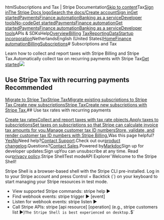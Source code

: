 htmlSubscriptions and Tax | Stripe Documentation[Skip to content](#main-content)Tax[Sign in](https://dashboard.stripe.com/login?redirect=https%3A%2F%2Fdocs.stripe.com%2Fbilling%2Ftaxes)[The Stripe Docs logo](/)[Search the docs/](#)[Create account](https://dashboard.stripe.com/register/billing)[Sign in](https://dashboard.stripe.com/login?redirect=https%3A%2F%2Fdocs.stripe.com%2Fbilling%2Ftaxes)[Get started](/get-started)[Payments](/payments)[Finance automation](/finance-automation)[Banking as a service](/financial-services)[Developer tools](/development)[No-code](/no-code)[Get started](/get-started)[Payments](/payments)[Finance automation](/finance-automation)[](#)[Get started](/get-started)[Payments](/payments)[Finance automation](/finance-automation)[Banking as a service](/financial-services)[Developer tools](/development)[](#)APIs & SDKsHelp[Overview](/docs/finance-automation)[Billing](#)
[Tax](#)[Reporting](#)[Data](#)[Startup incorporation](#)NetherlandsEnglish (United States)[](#)[](#)[Home](/docs)[Finance automation](/docs/finance-automation)[Billing](/docs/billing)[Subscriptions](/docs/subscriptions)# Subscriptions and Tax

Learn how to collect and report taxes with Stripe Billing and Stripe Tax.[](/billing)[](/tax)Automatically collect tax on recurring payments with Stripe Tax[Get started](/docs/billing/taxes/collect-taxes)![](https://b.stripecdn.com/docs-statics-srv/assets/billing-tax-hero.f53de0f36325b5ddc87dfe9a2ed3fbb6.png)

## Use Stripe Tax with recurring payments Recommended

[Migrate to Stripe TaxStripe TaxMigrate existing subscriptions to Stripe Tax.](/billing/taxes/migration)[Create new subscriptionsStripe TaxCreate new subscriptions with Stripe Tax.](/billing/taxes/collect-taxes)## Use tax rates with recurring payments

[Create tax ratesCollect and report taxes with tax rate objects.](/billing/taxes/tax-rates)[Apply taxes to subscriptionsSet taxes on subscriptions so that Stripe can calculate invoice tax amounts for you.](/billing/taxes/collect-taxes)[Manage customer tax ID numbersStore, validate, and render customer tax ID numbers with Stripe Billing.](/billing/customer/tax-ids)Was this page helpful?[Yes](#)[No](#)Need help?[Contact Support](https://support.stripe.com/).Check out our[product changelog](https://stripe.com/blog/changelog).Questions?[Contact Sales](https://stripe.com/contact/sales).Powered by[Markdoc](https://markdoc.dev)Sign up for developer updates:Sign upYou can unsubscribe at any time. Read our[privacy policy](https://stripe.com/privacy).Stripe ShellTest modeAPI Explorer[](https://stripe.com/docs/stripe-cli#install)`Welcome to the Stripe Shell!

Stripe Shell is a browser-based shell with the Stripe CLI pre-installed. Log in to your
Stripe account and press Control + Backtick (`) on your keyboard to start managing your Stripe
resources in test mode.

- View supported Stripe commands: stripe help ▶️
- Find webhook events: stripe trigger ▶️ [event]
- Listen for webhook events: stripe listen ▶
- Call Stripe APIs: stripe [api resource] [operation] (e.g., stripe customers list ▶️)`The Stripe Shell is best experienced on desktop.`$`